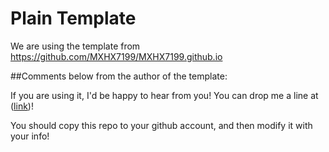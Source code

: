 # Plain Template
We are using the template from https://github.com/MXHX7199/MXHX7199.github.io

##Comments below from the author of the template:

If you are using it, I'd be happy to hear from you! You can drop me a line at ([link](https://mavroud.is))!

You should copy this repo to your github account, and then modify it with your info!
